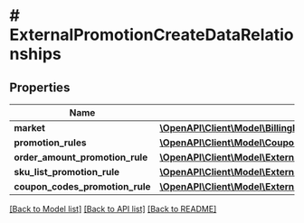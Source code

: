 # # ExternalPromotionCreateDataRelationships

## Properties

Name | Type | Description | Notes
------------ | ------------- | ------------- | -------------
**market** | [**\OpenAPI\Client\Model\BillingInfoValidationRuleDataRelationshipsMarket**](BillingInfoValidationRuleDataRelationshipsMarket.md) |  | [optional]
**promotion_rules** | [**\OpenAPI\Client\Model\CouponDataRelationshipsPromotionRule**](CouponDataRelationshipsPromotionRule.md) |  | [optional]
**order_amount_promotion_rule** | [**\OpenAPI\Client\Model\ExternalPromotionDataRelationshipsOrderAmountPromotionRule**](ExternalPromotionDataRelationshipsOrderAmountPromotionRule.md) |  | [optional]
**sku_list_promotion_rule** | [**\OpenAPI\Client\Model\ExternalPromotionDataRelationshipsSkuListPromotionRule**](ExternalPromotionDataRelationshipsSkuListPromotionRule.md) |  | [optional]
**coupon_codes_promotion_rule** | [**\OpenAPI\Client\Model\ExternalPromotionDataRelationshipsCouponCodesPromotionRule**](ExternalPromotionDataRelationshipsCouponCodesPromotionRule.md) |  | [optional]

[[Back to Model list]](../../README.md#models) [[Back to API list]](../../README.md#endpoints) [[Back to README]](../../README.md)
